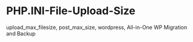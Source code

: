 # PHP.INI-File-Upload-Size
upload_max_filesize, post_max_size, wordpress, All-in-One WP Migration and Backup
